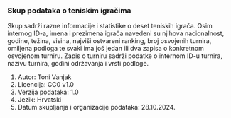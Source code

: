 ### Skup podataka o teniskim igračima

Skup sadrži razne informacije i statistike o deset teniskih igrača. 
Osim internog ID-a, imena i prezimena igrača navedeni su njihova nacionalnost, godine, težina, visina, najviši ostvareni ranking, broj osvojenih turnira, omiljena podloga te svaki ima još jedan ili dva zapisa o konkretnom osvojenom turniru. 
Zapis o turniru sadrži podatke o internom ID-u turnira, nazivu turnira, godini održavanja i vrsti podloge.

1. Autor: Toni Vanjak
2. Licencija: CC0 v1.0
3. Verzija podataka: 1.0
4. Jezik: Hrvatski
5. Datum skupljanja i organizacije podataka: 28.10.2024.

